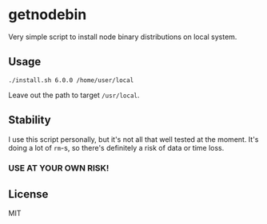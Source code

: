 # getnodebin

Very simple script to install node binary distributions on local system. 

## Usage

```
./install.sh 6.0.0 /home/user/local
```

Leave out the path to target `/usr/local`.

## Stability

I use this script personally, but it's not all that well tested at the moment. 
It's doing a lot of `rm`-s, so there's definitely a risk of data or time loss.

### USE AT YOUR OWN RISK!

## License

MIT
